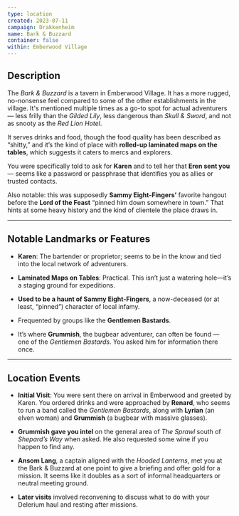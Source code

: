 ```yaml
---
type: location
created: 2023-07-11
campaign: Drakkenheim
name: Bark & Buzzard
container: false
within: Emberwood Village
---
```


## **Description**

The _Bark & Buzzard_ is a tavern in Emberwood Village. It has a more rugged, no-nonsense feel compared to some of the other establishments in the village. It's mentioned multiple times as a go-to spot for actual adventurers — less frilly than the _Gilded Lily_, less dangerous than _Skull & Sword_, and not as snooty as the _Red Lion Hotel_.

It serves drinks and food, though the food quality has been described as “shitty,” and it’s the kind of place with **rolled-up laminated maps on the tables**, which suggests it caters to mercs and explorers.

You were specifically told to ask for **Karen** and to tell her that **Eren sent you** — seems like a password or passphrase that identifies you as allies or trusted contacts.

Also notable: this was supposedly **Sammy Eight-Fingers’** favorite hangout before the **Lord of the Feast** “pinned him down somewhere in town.” That hints at some heavy history and the kind of clientele the place draws in.

---

## **Notable Landmarks or Features**

- **Karen**: The bartender or proprietor; seems to be in the know and tied into the local network of adventurers.
    
- **Laminated Maps on Tables**: Practical. This isn’t just a watering hole—it’s a staging ground for expeditions.
    
- **Used to be a haunt of Sammy Eight-Fingers**, a now-deceased (or at least, “pinned”) character of local infamy.
    
- Frequented by groups like the **Gentlemen Bastards**.
    
- It’s where **Grummish**, the bugbear adventurer, can often be found — one of the _Gentlemen Bastards_. You asked him for information there once.
    

---

## **Location Events**

- **Initial Visit**: You were sent there on arrival in Emberwood and greeted by Karen. You ordered drinks and were approached by **Renard**, who seems to run a band called the _Gentlemen Bastards_, along with **Lyrian** (an elven woman) and **Grummish** (a bugbear with massive glasses).
    
- **Grummish gave you intel** on the general area of _The Sprawl_ south of _Shepard’s Way_ when asked. He also requested some wine if you happen to find any.
    
- **Ansom Lang**, a captain aligned with the _Hooded Lanterns_, met you at the Bark & Buzzard at one point to give a briefing and offer gold for a mission. It seems like it doubles as a sort of informal headquarters or neutral meeting ground.
    
- **Later visits** involved reconvening to discuss what to do with your Delerium haul and resting after missions.
